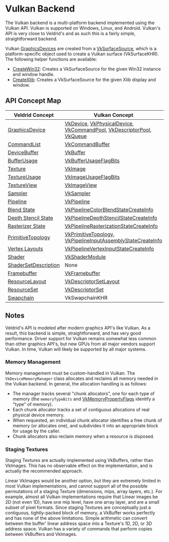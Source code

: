 # Vulkan Backend

The Vulkan backend is a multi-platform backend implemented using the Vulkan API. Vulkan is supported on Windows, Linux, and Android. Vulkan's API is very close to Veldrid's and as such this is a fairly simple, straightforward backend.

Vulkan [GraphicsDevices](xref:Veldrid.GraphicsDevice) are created from a [VkSurfaceSource](xref:Veldrid.Vk.VkSurfaceSource), which is a platform-specific object used to create a Vulkan surface (VkSurfaceKHR). The following helper functions are available:

* [CreateWin32](xref:Veldrid.Vk.VkSurfaceSource#Veldrid_Vk_VkSurfaceSource_CreateWin32_IntPtr_IntPtr_): Creates a VkSurfaceSource for the given Win32 instance and window handle.
* [CreateXlib](xref:Veldrid.Vk.VkSurfaceSource#Veldrid_Vk_VkSurfaceSource_CreateXlib_Display__Window_): Creates a VkSurfaceSource for the given Xlib display and window.

## API Concept Map

| Veldrid Concept | Vulkan Concept | Notes |
| --------------- | --------------| ----- |
| [GraphicsDevice](xref:Veldrid.GraphicsDevice) | [VkDevice](https://www.khronos.org/registry/vulkan/specs/1.0/man/html/VkDevice.html), [VkPhysicalDevice](https://www.khronos.org/registry/vulkan/specs/1.0/man/html/VkPhysicalDevice.html), [VkCommandPool](https://www.khronos.org/registry/vulkan/specs/1.0/man/html/VkCommandPool.html), [VkDescriptorPool](https://www.khronos.org/registry/vulkan/specs/1.0/man/html/VkDescriptorPool.html), [VkQueue](https://www.khronos.org/registry/vulkan/specs/1.0/man/html/VkQueue.html) | |
| [CommandList](xref:Veldrid.CommandList) | [VkCommandBuffer](https://www.khronos.org/registry/vulkan/specs/1.0/man/html/VkCommandBuffer.html) | |
| [DeviceBuffer](xref:Veldrid.DeviceBuffer) | [VkBuffer](https://www.khronos.org/registry/vulkan/specs/1.0/man/html/VkBuffer.html) | |
| [BufferUsage](xref:Veldrid.BufferUsage) | [VkBufferUsageFlagBits](https://www.khronos.org/registry/vulkan/specs/1.0/man/html/VkBufferUsageFlagBits.html) | |
| [Texture](xref:Veldrid.Texture) | [VkImage](https://www.khronos.org/registry/vulkan/specs/1.0/man/html/VkImage.html) | |
| [TextureUsage](xref:Veldrid.TextureUsage) | [VkImageUsageFlagBits](https://www.khronos.org/registry/vulkan/specs/1.0/man/html/VkImageUsageFlagBits.html) | |
| [TextureView](xref:Veldrid.TextureView) | [VkImageView](https://www.khronos.org/registry/vulkan/specs/1.0/man/html/VkImageView.html) | |
| [Sampler](xref:Veldrid.Sampler) | [VkSampler](https://www.khronos.org/registry/vulkan/specs/1.0/man/html/VkSampler.html) | |
| [Pipeline](xref:Veldrid.Pipeline) | [VkPipeline](https://www.khronos.org/registry/vulkan/specs/1.0/man/html/VkPipeline.html) | |
| [Blend State](xref:Veldrid.BlendStateDescription) | [VkPipelineColorBlendStateCreateInfo](https://www.khronos.org/registry/vulkan/specs/1.0/man/html/VkPipelineColorBlendStateCreateInfo.html) | |
| [Depth Stencil State](xref:Veldrid.DepthStencilStateDescription) | [VkPipelineDepthStencilStateCreateInfo](https://www.khronos.org/registry/vulkan/specs/1.0/man/html/VkPipelineDepthStencilStateCreateInfo.html) | |
| [Rasterizer State](xref:Veldrid.RasterizerStateDescription) | [VkPipelineRasterizationStateCreateInfo](https://www.khronos.org/registry/vulkan/specs/1.0/man/html/VkPipelineRasterizationStateCreateInfo.html) | |
| [PrimitiveTopology](xref:Veldrid.PrimitiveTopology) | [VkPrimitiveTopology](https://www.khronos.org/registry/vulkan/specs/1.0/man/html/VkPrimitiveTopology.html), [VkPipelineInputAssemblyStateCreateInfo](https://www.khronos.org/registry/vulkan/specs/1.0/man/html/VkPipelineInputAssemblyStateCreateInfo.html) | |
| [Vertex Layouts](xref:Veldrid.VertexLayoutDescription) | [VkPipelineVertexInputStateCreateInfo](https://www.khronos.org/registry/vulkan/specs/1.0/man/html/VkPipelineVertexInputStateCreateInfo.html) | |
| [Shader](xref:Veldrid.Shader) | [VkShaderModule](https://www.khronos.org/registry/vulkan/specs/1.0/man/html/VkShaderModule.html) | |
| [ShaderSetDescription](xref:Veldrid.ShaderSetDescription) | None | |
| [Framebuffer](xref:Veldrid.Framebuffer) | [VkFramebuffer](https://www.khronos.org/registry/vulkan/specs/1.0/man/html/VkFramebuffer.html) | |
| [ResourceLayout](xref:Veldrid.ResourceLayout) | [VkDescriptorSetLayout](https://www.khronos.org/registry/vulkan/specs/1.0/man/html/VkDescriptorSetLayout.html) | |
| [ResourceSet](xref:Veldrid.ResourceSet) | [VkDescriptorSet](https://www.khronos.org/registry/vulkan/specs/1.0/man/html/VkDescriptorSet.html) | |
| [Swapchain](xref:Veldrid.GraphicsDevice#Veldrid_GraphicsDevice_SwapchainFramebuffer) | VkSwapchainKHR | |

## Notes

Veldrid's API is modeled after modern graphics API's like Vulkan. As a result, this backend is simple, straightforward, and has very good performance. Driver support for Vulkan remains somewhat less common than other graphics API's, but new GPUs from all major vendors support Vulkan. In time, Vulkan will likely be supported by all major systems.

### Memory Management

Memory management must be custom-handled in Vulkan. The `VkDeviceMemoryManager` class allocates and reclaims all memory needed in the Vulkan backend. In general, the allocation handling is as follows:

* The manager tracks several "chunk allocators", one for each type of memory (the `memoryTypeBits` and [VkMemoryPropertyFlags](https://www.khronos.org/registry/vulkan/specs/1.0/man/html/VkMemoryPropertyFlags.html) identify a "type" of memory).
* Each chunk allocator tracks a set of contiguous allocations of real physical device memory.
* When requested, an individual chunk allocator identifies a free chunk of memory (or allocates one), and subdivides it into an appropriate block for usage by the caller.
* Chunk allocators also reclaim memory when a resource is disposed.

### Staging Textures

Staging Textures are actually implemented using VkBuffers, rather than VkImages. This has no observable effect on the implementation, and is actually the recommended approach.

Linear VkImages would be another option, but they are extremely limited in most Vulkan implementations, and cannot support all of the possible permutations of a staging Texture (dimensions, mips, array layers, etc.). For example, almost all Vulkan implementations require that Linear images be 2D (not even 1D), have one mip level, have one array layer, and are a small subset of pixel formats. Since staging Textures are conceptually just a contiguous, tightly-packed block of memory, a VkBuffer works perfectly and has none of the above limitations. Simple arithmetic can convert between the buffer' linear address space into a Texture's 1D, 2D, or 3D address space. Vulkan has a variety of commands that perform copies between VkBuffers and VkImages.